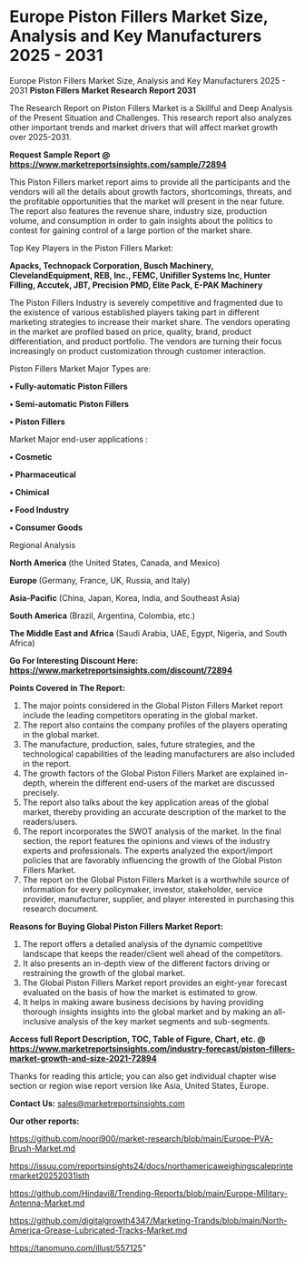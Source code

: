 # Europe Piston Fillers Market Size, Analysis and Key Manufacturers 2025 - 2031
Europe Piston Fillers Market Size, Analysis and Key Manufacturers 2025 - 2031
<strong>Piston Fillers Market Research Report 2031</strong>

The Research Report on Piston Fillers Market is a Skillful and Deep Analysis of the Present Situation and Challenges. This research report also analyzes other important trends and market drivers that will affect market growth over 2025-2031.

<strong>Request Sample Report @ <a href=https://www.marketreportsinsights.com/sample/72894>https://www.marketreportsinsights.com/sample/72894</a></strong>

This Piston Fillers market report aims to provide all the participants and the vendors will all the details about growth factors, shortcomings, threats, and the profitable opportunities that the market will present in the near future. The report also features the revenue share, industry size, production volume, and consumption in order to gain insights about the politics to contest for gaining control of a large portion of the market share.

Top Key Players in the Piston Fillers Market:

<strong>Apacks, Technopack Corporation, Busch Machinery, ClevelandEquipment, REB, Inc., FEMC, Unifiller Systems Inc, Hunter Filling, Accutek, JBT, Precision PMD, Elite Pack, E-PAK Machinery</strong>

The Piston Fillers Industry is severely competitive and fragmented due to the existence of various established players taking part in different marketing strategies to increase their market share. The vendors operating in the market are profiled based on price, quality, brand, product differentiation, and product portfolio. The vendors are turning their focus increasingly on product customization through customer interaction.

Piston Fillers Market Major Types are:

<strong>• Fully-automatic Piston Fillers

• Semi-automatic Piston Fillers

• Piston Fillers</strong>

Market Major end-user applications :

<strong>• Cosmetic

• Pharmaceutical

• Chimical

• Food Industry

• Consumer Goods</strong>

Regional Analysis

</u><strong><b>North America</b></strong> (the United States, Canada, and Mexico)

<strong><b>Europe </b></strong>(Germany, France, UK, Russia, and Italy)

<strong><b>Asia-Pacific</b></strong> (China, Japan, Korea, India, and Southeast Asia)

<strong><b>South America</b></strong> (Brazil, Argentina, Colombia, etc.)

<strong><b>The Middle East and Africa</b></strong> (Saudi Arabia, UAE, Egypt, Nigeria, and South Africa)

<strong>Go For Interesting Discount Here: <a href=https://www.marketreportsinsights.com/discount/72894>https://www.marketreportsinsights.com/discount/72894</a></strong>

<strong>Points Covered in The Report:</strong>
<ol>
  <li>The major points considered in the Global Piston Fillers Market report include the leading competitors operating in the global market.</li>
  <li>The report also contains the company profiles of the players operating in the global market.</li>
  <li>The manufacture, production, sales, future strategies, and the technological capabilities of the leading manufacturers are also included in the report.</li>
  <li>The growth factors of the Global Piston Fillers Market are explained in-depth, wherein the different end-users of the market are discussed precisely.</li>
  <li>The report also talks about the key application areas of the global market, thereby providing an accurate description of the market to the readers/users.</li>
  <li>The report incorporates the SWOT analysis of the market. In the final section, the report features the opinions and views of the industry experts and professionals. The experts analyzed the export/import policies that are favorably influencing the growth of the Global Piston Fillers Market.</li>
  <li>The report on the Global Piston Fillers Market is a worthwhile source of information for every policymaker, investor, stakeholder, service provider, manufacturer, supplier, and player interested in purchasing this research document.</li>
</ol>
<strong>Reasons for Buying Global Piston Fillers Market Report:</strong>

<ol>
  <li>The report offers a detailed analysis of the dynamic competitive landscape that keeps the reader/client well ahead of the competitors.</li>
  <li>It also presents an in-depth view of the different factors driving or restraining the growth of the global market.</li>
  <li>The Global Piston Fillers Market report provides an eight-year forecast evaluated on the basis of how the market is estimated to grow.</li>
  <li>It helps in making aware business decisions by having providing thorough insights insights into the global market and by making an all-inclusive analysis of the key market segments and sub-segments.</li>
</ol>
<strong>Access full Report Description, TOC, Table of Figure, Chart, etc. @ <a href=https://www.marketreportsinsights.com/industry-forecast/piston-fillers-market-growth-and-size-2021-72894>https://www.marketreportsinsights.com/industry-forecast/piston-fillers-market-growth-and-size-2021-72894</a></strong>


Thanks for reading this article; you can also get individual chapter wise section or region wise report version like Asia, United States, Europe.

<strong>Contact Us:</strong>
sales@marketreportsinsights.com

<strong>Our other reports:</strong>

<a href=https://github.com/noori900/market-research/blob/main/Europe-PVA-Brush-Market.md>https://github.com/noori900/market-research/blob/main/Europe-PVA-Brush-Market.md</a>

<a href=https://issuu.com/reportsinsights24/docs/northamericaweighingscaleprintermarket20252031isth>https://issuu.com/reportsinsights24/docs/northamericaweighingscaleprintermarket20252031isth</a>

<a href=https://github.com/Hindavi8/Trending-Reports/blob/main/Europe-Military-Antenna-Market.md>https://github.com/Hindavi8/Trending-Reports/blob/main/Europe-Military-Antenna-Market.md</a>

<a href=https://github.com/digitalgrowth4347/Marketing-Trands/blob/main/North-America-Grease-Lubricated-Tracks-Market.md>https://github.com/digitalgrowth4347/Marketing-Trands/blob/main/North-America-Grease-Lubricated-Tracks-Market.md</a>

<a href=https://tanomuno.com/illust/557125>https://tanomuno.com/illust/557125</a>"

